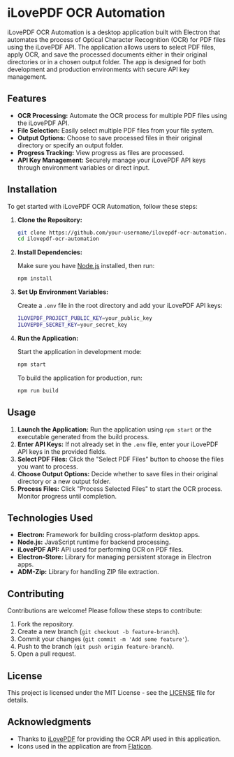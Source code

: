 
# iLovePDF OCR Automation

iLovePDF OCR Automation is a desktop application built with Electron that automates the process of Optical Character Recognition (OCR) for PDF files using the iLovePDF API. The application allows users to select PDF files, apply OCR, and save the processed documents either in their original directories or in a chosen output folder. The app is designed for both development and production environments with secure API key management.

## Features

- **OCR Processing:** Automate the OCR process for multiple PDF files using the iLovePDF API.
- **File Selection:** Easily select multiple PDF files from your file system.
- **Output Options:** Choose to save processed files in their original directory or specify an output folder.
- **Progress Tracking:** View progress as files are processed.
- **API Key Management:** Securely manage your iLovePDF API keys through environment variables or direct input.

## Installation

To get started with iLovePDF OCR Automation, follow these steps:

1. **Clone the Repository:**

   ```bash
   git clone https://github.com/your-username/ilovepdf-ocr-automation.git
   cd ilovepdf-ocr-automation
   ```

2. **Install Dependencies:**

   Make sure you have [Node.js](https://nodejs.org/) installed, then run:

   ```bash
   npm install
   ```

3. **Set Up Environment Variables:**

   Create a `.env` file in the root directory and add your iLovePDF API keys:

   ```bash
   ILOVEPDF_PROJECT_PUBLIC_KEY=your_public_key
   ILOVEPDF_SECRET_KEY=your_secret_key
   ```

4. **Run the Application:**

   Start the application in development mode:

   ```bash
   npm start
   ```

   To build the application for production, run:

   ```bash
   npm run build
   ```

## Usage

1. **Launch the Application:** Run the application using `npm start` or the executable generated from the build process.
2. **Enter API Keys:** If not already set in the `.env` file, enter your iLovePDF API keys in the provided fields.
3. **Select PDF Files:** Click the "Select PDF Files" button to choose the files you want to process.
4. **Choose Output Options:** Decide whether to save files in their original directory or a new output folder.
5. **Process Files:** Click "Process Selected Files" to start the OCR process. Monitor progress until completion.

## Technologies Used

- **Electron:** Framework for building cross-platform desktop apps.
- **Node.js:** JavaScript runtime for backend processing.
- **iLovePDF API:** API used for performing OCR on PDF files.
- **Electron-Store:** Library for managing persistent storage in Electron apps.
- **ADM-Zip:** Library for handling ZIP file extraction.

## Contributing

Contributions are welcome! Please follow these steps to contribute:

1. Fork the repository.
2. Create a new branch (`git checkout -b feature-branch`).
3. Commit your changes (`git commit -m 'Add some feature'`).
4. Push to the branch (`git push origin feature-branch`).
5. Open a pull request.

## License

This project is licensed under the MIT License - see the [LICENSE](LICENSE) file for details.

## Acknowledgments

- Thanks to [iLovePDF](https://www.ilovepdf.com/) for providing the OCR API used in this application.
- Icons used in the application are from [Flaticon](https://www.flaticon.com/).
